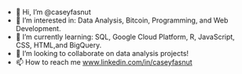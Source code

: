 - 👋 Hi, I’m @caseyfasnut
- 👀 I’m interested in: Data Analysis, Bitcoin, Programming, and Web Development.
- 🌱 I’m currently learning: SQL, Google Cloud Platform, R, JavaScript, CSS, HTML,and BigQuery.
- 💞️ I’m looking to collaborate on data analysis projects!
- 📫 How to reach me www.linkedin.com/in/caseyfasnut

<!---
caseyfasnut/caseyfasnut is a ✨ special ✨ repository because its `README.md` (this file) appears on your GitHub profile.
You can click the Preview link to take a look at your changes.
--->

